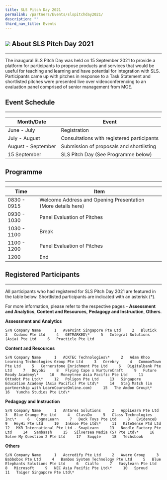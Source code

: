 ```yaml
---
title: SLS Pitch Day 2021
permalink: /partners/Events/slspitchday2021/
description: ""
third_nav_title: Events
---
```

![](../../../media/images/category/Dark_SLS.png)   About SLS Pitch Day 2021
------------------------

---

 The inaugural SLS Pitch Day was held on 15 September 2021 to provide a platform for participants to propose products and services that would be useful for teaching and learning and have potential for integration with SLS. Participants came up with pitches in response to a Task Statement and shortlisted pitches were presented live over videoconferencing to an evaluation panel comprised of senior management from MOE.

   
 Event Schedule
--------------

---

|Month/Date|Event|
|--- |--- |
|June - July|Registration|
|July - August|Consultations with registered participants|
|August - September|Submission of proposals and shortlisting|
|15 September|SLS Pitch Day (See Programme below)|


  
 Programme
---------

---

|Time|Item|
|--- |--- |
|0830 - 0915|Welcome Address and Opening Presentation (More details here)|
|0930 - 1030|Panel Evaluation of Pitches|
|1030 - 1100|Break|
|1100 - 1200|Panel Evaluation of Pitches|
|1200|End|


  
 Registered Participants
-----------------------

---

 All participants who had registered for SLS Pitch Day 2021 are featured in the table below. Shortlisted participants are indicated with an asterisk (\*).

For more information, please refer to the respective pages - **Assessment and Analytics**, **Content and Resources**, **Pedagogy and Instruction**, **Others**.

   
**Assessment and Analytics**

    S/N Company Name      1   AvePoint Singapore Pte Ltd     2   Blutick     3   Codomo Pte Ltd     4   GETMARKED\*     5   Integral Solutions (Asia) Pte Ltd     6   Practicle Pte Ltd   

  
**Content and Resources**

    S/N Company Name      1   ACKTEC Technologies\*     2   Adam Khoo Learning Technologies Group Pte Ltd     3   Cerebry     4   CommonTown Pte Ltd     5   Cornerstone Enrichment Pte Ltd     6   Digitalbank Pte Ltd     7   Doyobi     8   Flying Cape x NurtureCraft     9   Future Ready Academy\*     10   Moneytree Asia Pacific Pte Ltd     11   Ottodot Pte Ltd\*     12   Poligon Pte Ltd     13   Singapore Education Academy (Asia Pacific) Pte Ltd\*     14   Stag Match (in partnership with LearnCourseOnline.com)     15   The Amdon Group\*     16   Yumcha Studios Pte Ltd\*   

  
**Pedagogy and Instruction**

    S/N Company Name      1   Antares Solutions     2   AppiLearn Pte Ltd     3   Blue Orange Pte Ltd     4   ClassDo     5   Class Technologies Inc\*     6   CognaLearn     7   Deck Toys Pte Ltd     8   EvidenceB     9   HeyHi Pte Ltd     10   Inknoe Pte Ltd\*     11   KiteSense Ptd Ltd     12   MXR International Pte Ltd - SnapLearn     13   Noodle Factory Pte Ltd     14   Sambaash     15   Silversea Media (S) Pte Ltd\*     16   Solve My Question 2 Pte Ltd     17   Soqqle     18   Techsbook   

  
**Others**

    S/N Company Name      1   Accredify Pte Ltd     2   Aware Group     3   Babbobox Pte Ltd     4   Bamboo System Technology Pte Ltd     5   Blue Elephants Solutions Pte Ltd     6   Cialfo     7   Easylearn Pte Ltd     8   Microsoft     9   NEC Asia Pacific Pte Ltd\*     10   Sproud     11   Taiger Singapore Pte Ltd\*   

          